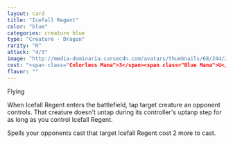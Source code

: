 ```yaml
---
layout: card
title: "Icefall Regent"
color: "blue"
categories: creature blue
type: "Creature - Dragon"
rarity: "R"
attack: "4/3"
image: "http://media-dominaria.cursecdn.com/avatars/thumbnails/68/244/200/283/635617023838083041.jpeg"
cost: "<span class="Colorless Mana">3</span><span class="Blue Mana">U</span><span class="Blue Mana">U</span>"
flavor: ""
---
```


Flying

When Icefall Regent enters the battlefield, tap target creature an opponent controls.  That creature doesn't untap during its controller's uptanp step for as long as you control Icefall Regent.

Spells your opponents cast that target Icefall Regent cost <span class="tip mana-icon mana-colorless-02" title="2 Colorless Mana">2</span> more to cast.
